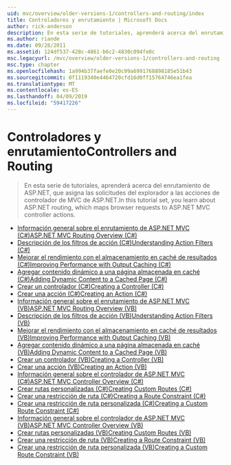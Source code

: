 ```yaml
---
uid: mvc/overview/older-versions-1/controllers-and-routing/index
title: Controladores y enrutamiento | Microsoft Docs
author: rick-anderson
description: En esta serie de tutoriales, aprenderá acerca del enrutamiento de ASP.NET, que asigna las solicitudes del explorador a las acciones de controlador de MVC de ASP.NET.
ms.author: riande
ms.date: 09/28/2011
ms.assetid: 124df537-428c-4861-b6c2-4830c094fe0c
msc.legacyurl: /mvc/overview/older-versions-1/controllers-and-routing
msc.type: chapter
ms.openlocfilehash: 1a994b37faefe0e20c99a6991768898185e51b43
ms.sourcegitcommit: 0f1119340e4464720cfd16d0ff15764746ea1fea
ms.translationtype: MT
ms.contentlocale: es-ES
ms.lasthandoff: 04/09/2019
ms.locfileid: "59417226"
---
```

# <a name="controllers-and-routing"></a><span data-ttu-id="bd404-103">Controladores y enrutamiento</span><span class="sxs-lookup"><span data-stu-id="bd404-103">Controllers and Routing</span></span>

> <span data-ttu-id="bd404-104">En esta serie de tutoriales, aprenderá acerca del enrutamiento de ASP.NET, que asigna las solicitudes del explorador a las acciones de controlador de MVC de ASP.NET.</span><span class="sxs-lookup"><span data-stu-id="bd404-104">In this tutorial set, you learn about ASP.NET routing, which maps browser requests to ASP.NET MVC controller actions.</span></span>


- [<span data-ttu-id="bd404-105">Información general sobre el enrutamiento de ASP.NET MVC (C#)</span><span class="sxs-lookup"><span data-stu-id="bd404-105">ASP.NET MVC Routing Overview (C#)</span></span>](asp-net-mvc-routing-overview-cs.md)
- [<span data-ttu-id="bd404-106">Descripción de los filtros de acción (C#)</span><span class="sxs-lookup"><span data-stu-id="bd404-106">Understanding Action Filters (C#)</span></span>](understanding-action-filters-cs.md)
- [<span data-ttu-id="bd404-107">Mejorar el rendimiento con el almacenamiento en caché de resultados (C#)</span><span class="sxs-lookup"><span data-stu-id="bd404-107">Improving Performance with Output Caching (C#)</span></span>](improving-performance-with-output-caching-cs.md)
- [<span data-ttu-id="bd404-108">Agregar contenido dinámico a una página almacenada en caché (C#)</span><span class="sxs-lookup"><span data-stu-id="bd404-108">Adding Dynamic Content to a Cached Page (C#)</span></span>](adding-dynamic-content-to-a-cached-page-cs.md)
- [<span data-ttu-id="bd404-109">Crear un controlador (C#)</span><span class="sxs-lookup"><span data-stu-id="bd404-109">Creating a Controller (C#)</span></span>](creating-a-controller-cs.md)
- [<span data-ttu-id="bd404-110">Crear una acción (C#)</span><span class="sxs-lookup"><span data-stu-id="bd404-110">Creating an Action (C#)</span></span>](creating-an-action-cs.md)
- [<span data-ttu-id="bd404-111">Información general sobre el enrutamiento de ASP.NET MVC (VB)</span><span class="sxs-lookup"><span data-stu-id="bd404-111">ASP.NET MVC Routing Overview (VB)</span></span>](asp-net-mvc-routing-overview-vb.md)
- [<span data-ttu-id="bd404-112">Descripción de los filtros de acción (VB)</span><span class="sxs-lookup"><span data-stu-id="bd404-112">Understanding Action Filters (VB)</span></span>](understanding-action-filters-vb.md)
- [<span data-ttu-id="bd404-113">Mejorar el rendimiento con el almacenamiento en caché de resultados (VB)</span><span class="sxs-lookup"><span data-stu-id="bd404-113">Improving Performance with Output Caching (VB)</span></span>](improving-performance-with-output-caching-vb.md)
- [<span data-ttu-id="bd404-114">Agregar contenido dinámico a una página almacenada en caché (VB)</span><span class="sxs-lookup"><span data-stu-id="bd404-114">Adding Dynamic Content to a Cached Page (VB)</span></span>](adding-dynamic-content-to-a-cached-page-vb.md)
- [<span data-ttu-id="bd404-115">Crear un controlador (VB)</span><span class="sxs-lookup"><span data-stu-id="bd404-115">Creating a Controller (VB)</span></span>](creating-a-controller-vb.md)
- [<span data-ttu-id="bd404-116">Crear una acción (VB)</span><span class="sxs-lookup"><span data-stu-id="bd404-116">Creating an Action (VB)</span></span>](creating-an-action-vb.md)
- [<span data-ttu-id="bd404-117">Información general sobre el controlador de ASP.NET MVC (C#)</span><span class="sxs-lookup"><span data-stu-id="bd404-117">ASP.NET MVC Controller Overview (C#)</span></span>](aspnet-mvc-controllers-overview-cs.md)
- [<span data-ttu-id="bd404-118">Crear rutas personalizadas (C#)</span><span class="sxs-lookup"><span data-stu-id="bd404-118">Creating Custom Routes (C#)</span></span>](creating-custom-routes-cs.md)
- [<span data-ttu-id="bd404-119">Crear una restricción de ruta (C#)</span><span class="sxs-lookup"><span data-stu-id="bd404-119">Creating a Route Constraint (C#)</span></span>](creating-a-route-constraint-cs.md)
- [<span data-ttu-id="bd404-120">Crear una restricción de ruta personalizada (C#)</span><span class="sxs-lookup"><span data-stu-id="bd404-120">Creating a Custom Route Constraint (C#)</span></span>](creating-a-custom-route-constraint-cs.md)
- [<span data-ttu-id="bd404-121">Información general sobre el controlador de ASP.NET MVC (VB)</span><span class="sxs-lookup"><span data-stu-id="bd404-121">ASP.NET MVC Controller Overview (VB)</span></span>](asp-net-mvc-controller-overview-vb.md)
- [<span data-ttu-id="bd404-122">Crear rutas personalizadas (VB)</span><span class="sxs-lookup"><span data-stu-id="bd404-122">Creating Custom Routes (VB)</span></span>](creating-custom-routes-vb.md)
- [<span data-ttu-id="bd404-123">Crear una restricción de ruta (VB)</span><span class="sxs-lookup"><span data-stu-id="bd404-123">Creating a Route Constraint (VB)</span></span>](creating-a-route-constraint-vb.md)
- [<span data-ttu-id="bd404-124">Crear una restricción de ruta personalizada (VB)</span><span class="sxs-lookup"><span data-stu-id="bd404-124">Creating a Custom Route Constraint (VB)</span></span>](creating-a-custom-route-constraint-vb.md)
